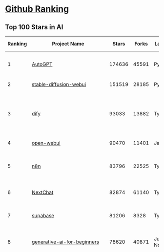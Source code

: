 [Github Ranking](../README.md)
==========

## Top 100 Stars in AI

| Ranking | Project Name | Stars | Forks | Language | Open Issues | Description | Last Commit |
| ------- | ------------ | ----- | ----- | -------- | ----------- | ----------- | ----------- |
| 1 | [AutoGPT](https://github.com/Significant-Gravitas/AutoGPT) | 174636 | 45591 | Python | 146 | AutoGPT is the vision of accessible AI for everyone, to use and to build on. Our mission is to provide the tools, so that you can focus on what matters. | 2025-04-20T23:23:44Z |
| 2 | [stable-diffusion-webui](https://github.com/AUTOMATIC1111/stable-diffusion-webui) | 151519 | 28185 | Python | 2326 | Stable Diffusion web UI | 2025-03-04T16:11:29Z |
| 3 | [dify](https://github.com/langgenius/dify) | 93033 | 13882 | TypeScript | 575 | Dify is an open-source LLM app development platform. Dify's intuitive interface combines AI workflow, RAG pipeline, agent capabilities, model management, observability features and more, letting you quickly go from prototype to production. | 2025-04-21T03:37:11Z |
| 4 | [open-webui](https://github.com/open-webui/open-webui) | 90470 | 11401 | JavaScript | 155 | User-friendly AI Interface (Supports Ollama, OpenAI API, ...) | 2025-04-20T21:42:36Z |
| 5 | [n8n](https://github.com/n8n-io/n8n) | 83796 | 22525 | TypeScript | 381 | Fair-code workflow automation platform with native AI capabilities. Combine visual building with custom code, self-host or cloud, 400+ integrations. | 2025-04-18T16:01:25Z |
| 6 | [NextChat](https://github.com/ChatGPTNextWeb/NextChat) | 82874 | 61140 | TypeScript | 622 | ✨ Light and Fast AI Assistant. Support: Web \| iOS \| MacOS \| Android \|  Linux \| Windows | 2025-04-19T08:00:42Z |
| 7 | [supabase](https://github.com/supabase/supabase) | 81206 | 8328 | TypeScript | 232 | The open source Firebase alternative. Supabase gives you a dedicated Postgres database to build your web, mobile, and AI applications. | 2025-04-21T03:48:09Z |
| 8 | [generative-ai-for-beginners](https://github.com/microsoft/generative-ai-for-beginners) | 78620 | 40871 | Jupyter Notebook | 7 | 21 Lessons, Get Started Building with Generative AI  🔗 https://microsoft.github.io/generative-ai-for-beginners/ | 2025-04-14T08:56:13Z |
| 9 | [funNLP](https://github.com/fighting41love/funNLP) | 72563 | 14801 | Python | 33 | 中英文敏感词、语言检测、中外手机/电话归属地/运营商查询、名字推断性别、手机号抽取、身份证抽取、邮箱抽取、中日文人名库、中文缩写库、拆字词典、词汇情感值、停用词、反动词表、暴恐词表、繁简体转换、英文模拟中文发音、汪峰歌词生成器、职业名称词库、同义词库、反义词库、否定词库、汽车品牌词库、汽车零件词库、连续英文切割、各种中文词向量、公司名字大全、古诗词库、IT词库、财经词库、成语词库、地名词库、历史名人词库、诗词词库、医学词库、饮食词库、法律词库、汽车词库、动物词库、中文聊天语料、中文谣言数据、百度中文问答数据集、句子相似度匹配算法集合、bert资源、文本生成&摘要相关工具、cocoNLP信息抽取工具、国内电话号码正则匹配、清华大学XLORE:中英文跨语言百科知识图谱、清华大学人工智能技术系列报告、自然语言生成、NLU太难了系列、自动对联数据及机器人、用户名黑名单列表、罪名法务名词及分类模型、微信公众号语料、cs224n深度学习自然语言处理课程、中文手写汉字识别、中文自然语言处理 语料/数据集、变量命名神器、分词语料库+代码、任务型对话英文数据集、ASR 语音数据集 + 基于深度学习的中文语音识别系统、笑声检测器、Microsoft多语言数字/单位/如日期时间识别包、中华新华字典数据库及api(包括常用歇后语、成语、词语和汉字)、文档图谱自动生成、SpaCy 中文模型、Common Voice语音识别数据集新版、神经网络关系抽取、基于bert的命名实体识别、关键词(Keyphrase)抽取包pke、基于医疗领域知识图谱的问答系统、基于依存句法与语义角色标注的事件三元组抽取、依存句法分析4万句高质量标注数据、cnocr：用来做中文OCR的Python3包、中文人物关系知识图谱项目、中文nlp竞赛项目及代码汇总、中文字符数据、speech-aligner: 从“人声语音”及其“语言文本”产生音素级别时间对齐标注的工具、AmpliGraph: 知识图谱表示学习(Python)库：知识图谱概念链接预测、Scattertext 文本可视化(python)、语言/知识表示工具：BERT & ERNIE、中文对比英文自然语言处理NLP的区别综述、Synonyms中文近义词工具包、HarvestText领域自适应文本挖掘工具（新词发现-情感分析-实体链接等）、word2word：(Python)方便易用的多语言词-词对集：62种语言/3,564个多语言对、语音识别语料生成工具：从具有音频/字幕的在线视频创建自动语音识别(ASR)语料库、构建医疗实体识别的模型（包含词典和语料标注）、单文档非监督的关键词抽取、Kashgari中使用gpt-2语言模型、开源的金融投资数据提取工具、文本自动摘要库TextTeaser: 仅支持英文、人民日报语料处理工具集、一些关于自然语言的基本模型、基于14W歌曲知识库的问答尝试--功能包括歌词接龙and已知歌词找歌曲以及歌曲歌手歌词三角关系的问答、基于Siamese bilstm模型的相似句子判定模型并提供训练数据集和测试数据集、用Transformer编解码模型实现的根据Hacker News文章标题自动生成评论、用BERT进行序列标记和文本分类的模板代码、LitBank：NLP数据集——支持自然语言处理和计算人文学科任务的100部带标记英文小说语料、百度开源的基准信息抽取系统、虚假新闻数据集、Facebook: LAMA语言模型分析，提供Transformer-XL/BERT/ELMo/GPT预训练语言模型的统一访问接口、CommonsenseQA：面向常识的英文QA挑战、中文知识图谱资料、数据及工具、各大公司内部里大牛分享的技术文档 PDF 或者 PPT、自然语言生成SQL语句（英文）、中文NLP数据增强（EDA）工具、英文NLP数据增强工具 、基于医药知识图谱的智能问答系统、京东商品知识图谱、基于mongodb存储的军事领域知识图谱问答项目、基于远监督的中文关系抽取、语音情感分析、中文ULMFiT-情感分析-文本分类-语料及模型、一个拍照做题程序、世界各国大规模人名库、一个利用有趣中文语料库 qingyun 训练出来的中文聊天机器人、中文聊天机器人seqGAN、省市区镇行政区划数据带拼音标注、教育行业新闻语料库包含自动文摘功能、开放了对话机器人-知识图谱-语义理解-自然语言处理工具及数据、中文知识图谱：基于百度百科中文页面-抽取三元组信息-构建中文知识图谱、masr: 中文语音识别-提供预训练模型-高识别率、Python音频数据增广库、中文全词覆盖BERT及两份阅读理解数据、ConvLab：开源多域端到端对话系统平台、中文自然语言处理数据集、基于最新版本rasa搭建的对话系统、基于TensorFlow和BERT的管道式实体及关系抽取、一个小型的证券知识图谱/知识库、复盘所有NLP比赛的TOP方案、OpenCLaP：多领域开源中文预训练语言模型仓库、UER：基于不同语料+编码器+目标任务的中文预训练模型仓库、中文自然语言处理向量合集、基于金融-司法领域(兼有闲聊性质)的聊天机器人、g2pC：基于上下文的汉语读音自动标记模块、Zincbase 知识图谱构建工具包、诗歌质量评价/细粒度情感诗歌语料库、快速转化「中文数字」和「阿拉伯数字」、百度知道问答语料库、基于知识图谱的问答系统、jieba_fast 加速版的jieba、正则表达式教程、中文阅读理解数据集、基于BERT等最新语言模型的抽取式摘要提取、Python利用深度学习进行文本摘要的综合指南、知识图谱深度学习相关资料整理、维基大规模平行文本语料、StanfordNLP 0.2.0：纯Python版自然语言处理包、NeuralNLP-NeuralClassifier：腾讯开源深度学习文本分类工具、端到端的封闭域对话系统、中文命名实体识别：NeuroNER vs. BertNER、新闻事件线索抽取、2019年百度的三元组抽取比赛：“科学空间队”源码、基于依存句法的开放域文本知识三元组抽取和知识库构建、中文的GPT2训练代码、ML-NLP - 机器学习(Machine Learning)NLP面试中常考到的知识点和代码实现、nlp4han:中文自然语言处理工具集(断句/分词/词性标注/组块/句法分析/语义分析/NER/N元语法/HMM/代词消解/情感分析/拼写检查、XLM：Facebook的跨语言预训练语言模型、用基于BERT的微调和特征提取方法来进行知识图谱百度百科人物词条属性抽取、中文自然语言处理相关的开放任务-数据集-当前最佳结果、CoupletAI - 基于CNN+Bi-LSTM+Attention 的自动对对联系统、抽象知识图谱、MiningZhiDaoQACorpus - 580万百度知道问答数据挖掘项目、brat rapid annotation tool: 序列标注工具、大规模中文知识图谱数据：1.4亿实体、数据增强在机器翻译及其他nlp任务中的应用及效果、allennlp阅读理解:支持多种数据和模型、PDF表格数据提取工具 、 Graphbrain：AI开源软件库和科研工具，目的是促进自动意义提取和文本理解以及知识的探索和推断、简历自动筛选系统、基于命名实体识别的简历自动摘要、中文语言理解测评基准，包括代表性的数据集&基准模型&语料库&排行榜、树洞 OCR 文字识别 、从包含表格的扫描图片中识别表格和文字、语声迁移、Python口语自然语言处理工具集(英文)、 similarity：相似度计算工具包，java编写、海量中文预训练ALBERT模型 、Transformers 2.0 、基于大规模音频数据集Audioset的音频增强 、Poplar：网页版自然语言标注工具、图片文字去除，可用于漫画翻译 、186种语言的数字叫法库、Amazon发布基于知识的人-人开放领域对话数据集 、中文文本纠错模块代码、繁简体转换 、 Python实现的多种文本可读性评价指标、类似于人名/地名/组织机构名的命名体识别数据集 、东南大学《知识图谱》研究生课程(资料)、. 英文拼写检查库 、 wwsearch是企业微信后台自研的全文检索引擎、CHAMELEON：深度学习新闻推荐系统元架构 、 8篇论文梳理BERT相关模型进展与反思、DocSearch：免费文档搜索引擎、 LIDA：轻量交互式对话标注工具 、aili - the fastest in-memory index in the East 东半球最快并发索引 、知识图谱车音工作项目、自然语言生成资源大全 、中日韩分词库mecab的Python接口库、中文文本摘要/关键词提取、汉字字符特征提取器 (featurizer)，提取汉字的特征（发音特征、字形特征）用做深度学习的特征、中文生成任务基准测评 、中文缩写数据集、中文任务基准测评 - 代表性的数据集-基准(预训练)模型-语料库-baseline-工具包-排行榜、PySS3：面向可解释AI的SS3文本分类器机器可视化工具 、中文NLP数据集列表、COPE - 格律诗编辑程序、doccano：基于网页的开源协同多语言文本标注工具 、PreNLP：自然语言预处理库、简单的简历解析器，用来从简历中提取关键信息、用于中文闲聊的GPT2模型：GPT2-chitchat、基于检索聊天机器人多轮响应选择相关资源列表(Leaderboards、Datasets、Papers)、(Colab)抽象文本摘要实现集锦(教程 、词语拼音数据、高效模糊搜索工具、NLP数据增广资源集、微软对话机器人框架 、 GitHub Typo Corpus：大规模GitHub多语言拼写错误/语法错误数据集、TextCluster：短文本聚类预处理模块 Short text cluster、面向语音识别的中文文本规范化、BLINK：最先进的实体链接库、BertPunc：基于BERT的最先进标点修复模型、Tokenizer：快速、可定制的文本词条化库、中文语言理解测评基准，包括代表性的数据集、基准(预训练)模型、语料库、排行榜、spaCy 医学文本挖掘与信息提取 、 NLP任务示例项目代码集、 python拼写检查库、chatbot-list - 行业内关于智能客服、聊天机器人的应用和架构、算法分享和介绍、语音质量评价指标(MOSNet, BSSEval, STOI, PESQ, SRMR)、 用138GB语料训练的法文RoBERTa预训练语言模型 、BERT-NER-Pytorch：三种不同模式的BERT中文NER实验、无道词典 - 有道词典的命令行版本，支持英汉互查和在线查询、2019年NLP亮点回顾、 Chinese medical dialogue data 中文医疗对话数据集 、最好的汉字数字(中文数字)-阿拉伯数字转换工具、 基于百科知识库的中文词语多词义/义项获取与特定句子词语语义消歧、awesome-nlp-sentiment-analysis - 情感分析、情绪原因识别、评价对象和评价词抽取、LineFlow：面向所有深度学习框架的NLP数据高效加载器、中文医学NLP公开资源整理 、MedQuAD：(英文)医学问答数据集、将自然语言数字串解析转换为整数和浮点数、Transfer Learning in Natural Language Processing (NLP) 、面向语音识别的中文/英文发音辞典、Tokenizers：注重性能与多功能性的最先进分词器、CLUENER 细粒度命名实体识别 Fine Grained Named Entity Recognition、 基于BERT的中文命名实体识别、中文谣言数据库、NLP数据集/基准任务大列表、nlp相关的一些论文及代码, 包括主题模型、词向量(Word Embedding)、命名实体识别(NER)、文本分类(Text Classificatin)、文本生成(Text Generation)、文本相似性(Text Similarity)计算等，涉及到各种与nlp相关的算法，基于keras和tensorflow 、Python文本挖掘/NLP实战示例、 Blackstone：面向非结构化法律文本的spaCy pipeline和NLP模型通过同义词替换实现文本“变脸” 、中文 预训练 ELECTREA 模型: 基于对抗学习 pretrain Chinese Model 、albert-chinese-ner - 用预训练语言模型ALBERT做中文NER 、基于GPT2的特定主题文本生成/文本增广、开源预训练语言模型合集、多语言句向量包、编码、标记和实现：一种可控高效的文本生成方法、 英文脏话大列表 、attnvis：GPT2、BERT等transformer语言模型注意力交互可视化、CoVoST：Facebook发布的多语种语音-文本翻译语料库，包括11种语言(法语、德语、荷兰语、俄语、西班牙语、意大利语、土耳其语、波斯语、瑞典语、蒙古语和中文)的语音、文字转录及英文译文、Jiagu自然语言处理工具 - 以BiLSTM等模型为基础，提供知识图谱关系抽取 中文分词 词性标注 命名实体识别 情感分析 新词发现 关键词 文本摘要 文本聚类等功能、用unet实现对文档表格的自动检测，表格重建、NLP事件提取文献资源列表 、 金融领域自然语言处理研究资源大列表、CLUEDatasetSearch - 中英文NLP数据集：搜索所有中文NLP数据集，附常用英文NLP数据集 、medical_NER - 中文医学知识图谱命名实体识别 、(哈佛)讲因果推理的免费书、知识图谱相关学习资料/数据集/工具资源大列表、Forte：灵活强大的自然语言处理pipeline工具集 、Python字符串相似性算法库、PyLaia：面向手写文档分析的深度学习工具包、TextFooler：针对文本分类/推理的对抗文本生成模块、Haystack：灵活、强大的可扩展问答(QA)框架、中文关键短语抽取工具 | 2024-05-10T07:38:24Z |
| 10 | [AppFlowy](https://github.com/AppFlowy-IO/AppFlowy) | 62223 | 4189 | Dart | 944 | Bring projects, wikis, and teams together with AI. AppFlowy is the AI collaborative workspace where you achieve more without losing control of your data. The leading open source Notion alternative. | 2025-04-21T03:42:10Z |
| 11 | [lobe-chat](https://github.com/lobehub/lobe-chat) | 59054 | 12522 | TypeScript | 693 | 🤯 Lobe Chat - an open-source, modern-design AI chat framework. Supports Multi AI Providers( OpenAI / Claude 3 / Gemini / Ollama / DeepSeek / Qwen), Knowledge Base (file upload / knowledge management / RAG ), Multi-Modals (Plugins/Artifacts) and Thinking. One-click FREE deployment of your private ChatGPT/ Claude / DeepSeek application. | 2025-04-21T03:23:13Z |
| 12 | [browser-use](https://github.com/browser-use/browser-use) | 57023 | 6118 | Python | 381 | Make websites accessible for AI agents | 2025-04-18T23:55:26Z |
| 13 | [langflow](https://github.com/langflow-ai/langflow) | 55504 | 6086 | Python | 426 | Langflow is a powerful tool for building and deploying AI-powered agents and workflows. | 2025-04-20T06:43:38Z |
| 14 | [MetaGPT](https://github.com/geekan/MetaGPT) | 54805 | 6507 | Python | 53 | 🌟 The Multi-Agent Framework: First AI Software Company, Towards Natural Language Programming | 2025-03-31T07:17:13Z |
| 15 | [gpt-engineer](https://github.com/AntonOsika/gpt-engineer) | 53933 | 7074 | Python | 23 | CLI platform to experiment with codegen. Precursor to: https://lovable.dev | 2024-11-17T22:47:32Z |
| 16 | [ChatGPT](https://github.com/lencx/ChatGPT) | 53705 | 6072 | Rust | 791 | 🔮 ChatGPT Desktop Application (Mac, Windows and Linux) | 2024-08-29T17:58:11Z |
| 17 | [meilisearch](https://github.com/meilisearch/meilisearch) | 50562 | 1996 | Rust | 194 | A lightning-fast search engine API bringing AI-powered hybrid search to your sites and applications. | 2025-04-19T10:22:39Z |
| 18 | [Deep-Live-Cam](https://github.com/hacksider/Deep-Live-Cam) | 50510 | 7491 | Python | 23 | real time face swap and one-click video deepfake with only a single image | 2025-04-19T19:02:23Z |
| 19 | [LLaMA-Factory](https://github.com/hiyouga/LLaMA-Factory) | 47233 | 5769 | Python | 427 | Unified Efficient Fine-Tuning of 100+ LLMs & VLMs (ACL 2024) | 2025-04-16T19:15:39Z |
| 20 | [LLMs-from-scratch](https://github.com/rasbt/LLMs-from-scratch) | 44818 | 6282 | Jupyter Notebook | 0 | Implement a ChatGPT-like LLM in PyTorch from scratch, step by step | 2025-04-20T02:16:18Z |
| 21 | [autogen](https://github.com/microsoft/autogen) | 43440 | 6540 | Python | 490 | A programming framework for agentic AI 🤖 PyPi: autogen-agentchat Discord: https://aka.ms/autogen-discord Office Hour: https://aka.ms/autogen-officehour | 2025-04-19T22:59:41Z |
| 22 | [anything-llm](https://github.com/Mintplex-Labs/anything-llm) | 43078 | 4180 | JavaScript | 241 | The all-in-one Desktop & Docker AI application with built-in RAG, AI agents, No-code agent builder, MCP compatibility,  and more. | 2025-04-20T21:49:23Z |
| 23 | [JeecgBoot](https://github.com/jeecgboot/JeecgBoot) | 42346 | 15270 | Java | 36 | 🔥一款基于AIGC和低代码引擎的AI低代码平台，旨在帮助企业快速实现低代码开发和构建、部署个性化的 AI 应用。 前后端分离 SpringBoot，SpringCloud，Ant Design&Vue3，Mybatis，Shiro！强大的代码生成器让前后端代码一键生成，无需写任何代码! 成套AI大模型功能: AI模型管理、AI应用、知识库、AI流程编排、AI对话助手等； | 2025-04-21T02:20:14Z |
| 24 | [OpenBB](https://github.com/OpenBB-finance/OpenBB) | 41001 | 3648 | Python | 36 | Investment Research for Everyone, Everywhere. | 2025-04-20T23:44:34Z |
| 25 | [ColossalAI](https://github.com/hpcaitech/ColossalAI) | 40792 | 4495 | Python | 426 | Making large AI models cheaper, faster and more accessible | 2025-04-21T02:43:50Z |
| 26 | [awesome-mcp-servers](https://github.com/punkpeye/awesome-mcp-servers) | 40658 | 2916 | None | 4 | A collection of MCP servers. | 2025-04-21T00:27:45Z |
| 27 | [kong](https://github.com/Kong/kong) | 40623 | 4908 | Lua | 63 | 🦍 The Cloud-Native API Gateway and AI Gateway. | 2025-04-18T07:29:18Z |
| 28 | [ailearning](https://github.com/apachecn/ailearning) | 40610 | 11541 | Python | 2 | AiLearning：数据分析+机器学习实战+线性代数+PyTorch+NLTK+TF2 | 2024-11-12T16:21:55Z |
| 29 | [ClickHouse](https://github.com/ClickHouse/ClickHouse) | 40225 | 7230 | C++ | 4022 | ClickHouse® is a real-time analytics database management system | 2025-04-21T03:35:28Z |
| 30 | [crawl4ai](https://github.com/unclecode/crawl4ai) | 40111 | 3608 | Python | 103 | 🚀🤖 Crawl4AI: Open-source LLM Friendly Web Crawler & Scraper. Don't be shy, join here: https://discord.gg/jP8KfhDhyN | 2025-04-20T12:15:43Z |
| 31 | [airflow](https://github.com/apache/airflow) | 39691 | 14903 | Python | 1108 | Apache Airflow - A platform to programmatically author, schedule, and monitor workflows | 2025-04-21T02:52:10Z |
| 32 | [quivr](https://github.com/QuivrHQ/quivr) | 37725 | 3636 | Python | 8 | Opiniated RAG for integrating GenAI in your apps 🧠   Focus on your product rather than the RAG. Easy integration in existing products with customisation!  Any LLM: GPT4, Groq, Llama. Any Vectorstore: PGVector, Faiss. Any Files. Anyway you want.  | 2025-04-18T07:41:59Z |
| 33 | [GitHubDaily](https://github.com/GitHubDaily/GitHubDaily) | 37371 | 3920 | None | 339 | 坚持分享 GitHub 上高质量、有趣实用的开源技术教程、开发者工具、编程网站、技术资讯。A list cool, interesting projects of GitHub. | 2025-03-20T08:54:47Z |
| 34 | [Open-Assistant](https://github.com/LAION-AI/Open-Assistant) | 37309 | 3267 | Python | 227 | OpenAssistant is a chat-based assistant that understands tasks, can interact with third-party systems, and retrieve information dynamically to do so. | 2024-08-17T01:55:35Z |
| 35 | [AI-For-Beginners](https://github.com/microsoft/AI-For-Beginners) | 37103 | 6773 | Jupyter Notebook | 23 | 12 Weeks, 24 Lessons, AI for All! | 2025-04-18T16:11:23Z |
| 36 | [photoprism](https://github.com/photoprism/photoprism) | 37028 | 2048 | Go | 434 | AI-Powered Photos App for the Decentralized Web 🌈💎✨ | 2025-04-20T17:45:48Z |
| 37 | [ray](https://github.com/ray-project/ray) | 36649 | 6230 | Python | 3853 | Ray is an AI compute engine. Ray consists of a core distributed runtime and a set of AI Libraries for accelerating ML workloads. | 2025-04-20T04:36:43Z |
| 38 | [upscayl](https://github.com/upscayl/upscayl) | 36449 | 1678 | TypeScript | 62 | 🆙 Upscayl - #1 Free and Open Source AI Image Upscaler for Linux, MacOS and Windows. | 2025-04-09T20:34:05Z |
| 39 | [chatgpt-on-wechat](https://github.com/zhayujie/chatgpt-on-wechat) | 36409 | 9107 | Python | 282 | 基于大模型搭建的聊天机器人，同时支持 微信公众号、企业微信应用、飞书、钉钉 等接入，可选择GPT4.1/GPT-4o/GPT-o1/ DeepSeek/Claude/文心一言/讯飞星火/通义千问/ Gemini/GLM-4/Kimi/LinkAI，能处理文本、语音和图片，访问操作系统和互联网，支持基于自有知识库进行定制企业智能客服。 | 2025-04-20T09:22:54Z |
| 40 | [firecrawl](https://github.com/mendableai/firecrawl) | 36396 | 3244 | TypeScript | 155 | 🔥 Turn entire websites into LLM-ready markdown or structured data. Scrape, crawl and extract with a single API. | 2025-04-19T19:53:47Z |
| 41 | [MockingBird](https://github.com/babysor/MockingBird) | 36151 | 5250 | Python | 475 | 🚀AI拟声: 5秒内克隆您的声音并生成任意语音内容 Clone a voice in 5 seconds to generate arbitrary speech in real-time | 2024-11-15T05:00:29Z |
| 42 | [google-research](https://github.com/google-research/google-research) | 35370 | 8069 | Jupyter Notebook | 954 | Google Research | 2025-04-18T21:08:05Z |
| 43 | [chatbox](https://github.com/chatboxai/chatbox) | 34288 | 3272 | TypeScript | 659 | User-friendly Desktop Client App for AI Models/LLMs (GPT, Claude, Gemini, Ollama...) | 2025-04-21T01:50:48Z |
| 44 | [gold-miner](https://github.com/xitu/gold-miner) | 34059 | 5042 | None | 5 | 🥇掘金翻译计划，可能是世界最大最好的英译中技术社区，最懂读者和译者的翻译平台： | 2024-04-17T09:44:37Z |
| 45 | [AgentGPT](https://github.com/reworkd/AgentGPT) | 33829 | 9398 | TypeScript | 127 | 🤖 Assemble, configure, and deploy autonomous AI Agents in your browser. | 2025-03-28T17:13:05Z |
| 46 | [gpt-pilot](https://github.com/Pythagora-io/gpt-pilot) | 32596 | 3304 | Python | 233 | The first real AI developer | 2025-03-04T06:26:32Z |
| 47 | [LocalAI](https://github.com/mudler/LocalAI) | 31931 | 2433 | Go | 432 | :robot: The free, Open Source alternative to OpenAI, Claude and others. Self-hosted and local-first. Drop-in replacement for OpenAI,  running on consumer-grade hardware. No GPU required. Runs gguf, transformers, diffusers and many more models architectures. Features: Generate Text, Audio, Video, Images, Voice Cloning, Distributed, P2P inference | 2025-04-20T21:44:34Z |
| 48 | [aider](https://github.com/Aider-AI/aider) | 31700 | 2854 | Python | 732 | aider is AI pair programming in your terminal | 2025-04-21T02:53:33Z |
| 49 | [spaCy](https://github.com/explosion/spaCy) | 31424 | 4496 | Python | 168 | 💫 Industrial-strength Natural Language Processing (NLP) in Python | 2025-04-11T18:56:53Z |
| 50 | [fairseq](https://github.com/facebookresearch/fairseq) | 31339 | 6499 | Python | 1168 | Facebook AI Research Sequence-to-Sequence Toolkit written in Python. | 2025-01-09T16:43:36Z |
| 51 | [chatbot-ui](https://github.com/mckaywrigley/chatbot-ui) | 31005 | 8715 | TypeScript | 167 | AI chat for any model. | 2024-08-03T00:38:07Z |
| 52 | [tabby](https://github.com/TabbyML/tabby) | 30845 | 1444 | Rust | 176 | Self-hosted AI coding assistant | 2025-04-21T03:18:11Z |
| 53 | [fabric](https://github.com/danielmiessler/fabric) | 30773 | 3177 | Go | 195 | fabric is an open-source framework for augmenting humans using AI. It provides a modular framework for solving specific problems using a crowdsourced set of AI prompts that can be used anywhere. | 2025-04-19T20:57:22Z |
| 54 | [ruoyi-vue-pro](https://github.com/YunaiV/ruoyi-vue-pro) | 30505 | 6566 | Java | 11 | 🔥 官方推荐 🔥 RuoYi-Vue 全新 Pro 版本，优化重构所有功能。基于 Spring Boot + MyBatis Plus + Vue & Element 实现的后台管理系统 + 微信小程序，支持 RBAC 动态权限、数据权限、SaaS 多租户、Flowable 工作流、三方登录、支付、短信、商城、CRM、ERP、AI 大模型等功能。你的 ⭐️ Star ⭐️，是作者生发的动力！ | 2025-04-12T05:16:19Z |
| 55 | [crewAI](https://github.com/crewAIInc/crewAI) | 30341 | 4080 | Python | 69 | Framework for orchestrating role-playing, autonomous AI agents. By fostering collaborative intelligence, CrewAI empowers agents to work together seamlessly, tackling complex tasks. | 2025-04-20T14:56:54Z |
| 56 | [netron](https://github.com/lutzroeder/netron) | 29971 | 2884 | JavaScript | 19 | Visualizer for neural network, deep learning and machine learning models | 2025-04-20T14:24:10Z |
| 57 | [AI-Expert-Roadmap](https://github.com/AMAI-GmbH/AI-Expert-Roadmap) | 29766 | 2520 | JavaScript | 19 | Roadmap to becoming an Artificial Intelligence Expert in 2022 | 2023-12-31T02:20:16Z |
| 58 | [roop](https://github.com/s0md3v/roop) | 29645 | 6718 | Python | 0 | one-click face swap | 2024-08-19T12:57:17Z |
| 59 | [Mr.-Ranedeer-AI-Tutor](https://github.com/JushBJJ/Mr.-Ranedeer-AI-Tutor) | 29487 | 3374 | None | 13 | A GPT-4 AI Tutor Prompt for customizable personalized learning experiences. | 2024-03-25T13:06:55Z |
| 60 | [cursor](https://github.com/getcursor/cursor) | 29429 | 1850 | None | 1629 | The AI Code Editor | 2024-10-13T19:23:26Z |
| 61 | [pytorch-lightning](https://github.com/Lightning-AI/pytorch-lightning) | 29327 | 3480 | Python | 915 | Pretrain, finetune ANY AI model of ANY size on multiple GPUs, TPUs with zero code changes. | 2025-04-21T02:00:18Z |
| 62 | [awesome-llm-apps](https://github.com/Shubhamsaboo/awesome-llm-apps) | 28904 | 3249 | Python | 4 | Collection of awesome LLM apps with AI Agents and RAG using OpenAI, Anthropic, Gemini and opensource models. | 2025-04-17T21:26:28Z |
| 63 | [khoj](https://github.com/khoj-ai/khoj) | 28762 | 1607 | Python | 66 | Your AI second brain. Self-hostable. Get answers from the web or your docs. Build custom agents, schedule automations, do deep research. Turn any online or local LLM into your personal, autonomous AI (gpt, claude, gemini, llama, qwen, mistral). Get started - free. | 2025-04-20T15:04:40Z |
| 64 | [Jobs_Applier_AI_Agent_AIHawk](https://github.com/feder-cr/Jobs_Applier_AI_Agent_AIHawk) | 27970 | 4178 | Python | 39 | AIHawk aims to easy job hunt process by automating the job application process. Utilizing artificial intelligence, it enables users to apply for multiple jobs in a tailored way. | 2025-03-14T12:01:49Z |
| 65 | [docling](https://github.com/docling-project/docling) | 27816 | 1694 | Python | 279 | Get your documents ready for gen AI | 2025-04-19T09:04:36Z |
| 66 | [exo](https://github.com/exo-explore/exo) | 27767 | 1717 | Python | 336 | Run your own AI cluster at home with everyday devices 📱💻 🖥️⌚ | 2025-03-21T22:23:32Z |
| 67 | [mindsdb](https://github.com/mindsdb/mindsdb) | 27761 | 4956 | Python | 63 | AI's query engine - Platform for building AI that can learn and answer questions over large scale federated data. | 2025-04-21T03:43:18Z |
| 68 | [mem0](https://github.com/mem0ai/mem0) | 27734 | 2643 | Python | 244 | The Memory layer for AI Agents | 2025-04-21T00:27:59Z |
| 69 | [so-vits-svc](https://github.com/svc-develop-team/so-vits-svc) | 26929 | 4964 | Python | 21 | SoftVC VITS Singing Voice Conversion | 2023-11-11T13:11:31Z |
| 70 | [MoneyPrinterTurbo](https://github.com/harry0703/MoneyPrinterTurbo) | 26268 | 3862 | Python | 119 | 利用AI大模型，一键生成高清短视频 Generate short videos with one click using AI LLM. | 2025-03-23T10:45:27Z |
| 71 | [ai-hedge-fund](https://github.com/virattt/ai-hedge-fund) | 26054 | 4461 | Python | 66 | An AI Hedge Fund Team | 2025-04-19T15:57:02Z |
| 72 | [generative-models](https://github.com/Stability-AI/generative-models) | 25730 | 2853 | Python | 261 | Generative Models by Stability AI | 2025-04-04T03:32:07Z |
| 73 | [continue](https://github.com/continuedev/continue) | 25725 | 2632 | TypeScript | 756 | ⏩ Create, share, and use custom AI code assistants with our open-source IDE extensions and hub of models, rules, prompts, docs, and other building blocks | 2025-04-20T05:45:15Z |
| 74 | [nx](https://github.com/nrwl/nx) | 25393 | 2500 | TypeScript | 602 | Build system, optimized for monorepos, with AI-powered architectural awareness and advanced CI capabilities. | 2025-04-20T19:08:33Z |
| 75 | [agno](https://github.com/agno-agi/agno) | 25381 | 3220 | Python | 65 | Agno is a lightweight library for building Agents with memory, knowledge, tools and reasoning. | 2025-04-21T01:49:00Z |
| 76 | [Folo](https://github.com/RSSNext/Folo) | 25285 | 1076 | TypeScript | 141 | 🧡 Follow everything in one place | 2025-04-20T09:17:16Z |
| 77 | [composio](https://github.com/ComposioHQ/composio) | 25004 | 4407 | Python | 40 | Composio equip's your AI agents & LLMs with 100+ high-quality integrations via function calling | 2025-04-19T02:55:49Z |
| 78 | [InvokeAI](https://github.com/invoke-ai/InvokeAI) | 24891 | 2533 | TypeScript | 690 | Invoke is a leading creative engine for Stable Diffusion models, empowering professionals, artists, and enthusiasts to generate and create visual media using the latest AI-driven technologies. The solution offers an industry leading WebUI, and serves as the foundation for multiple commercial products. | 2025-04-19T07:30:22Z |
| 79 | [Genesis](https://github.com/Genesis-Embodied-AI/Genesis) | 24793 | 2179 | Python | 138 | A generative world for general-purpose robotics & embodied AI learning. | 2025-04-20T19:43:19Z |
| 80 | [LibreChat](https://github.com/danny-avila/LibreChat) | 24732 | 4191 | TypeScript | 143 | Enhanced ChatGPT Clone: Features Agents, DeepSeek, Anthropic, AWS, OpenAI, Assistants API, Azure, Groq, o1, GPT-4o, Mistral, OpenRouter, Vertex AI, Gemini, Artifacts, AI model switching, message search, Code Interpreter, langchain, DALL-E-3, OpenAPI Actions, Functions, Secure Multi-User Auth, Presets, open-source for self-hosting. Active project. | 2025-04-21T00:31:39Z |
| 81 | [semantic-kernel](https://github.com/microsoft/semantic-kernel) | 24097 | 3731 | C# | 419 | Integrate cutting-edge LLM technology quickly and easily into your apps | 2025-04-21T02:56:07Z |
| 82 | [llm-app](https://github.com/pathwaycom/llm-app) | 23879 | 410 | Jupyter Notebook | 5 | Ready-to-run cloud templates for RAG, AI pipelines, and enterprise search with live data. 🐳Docker-friendly.⚡Always in sync with Sharepoint, Google Drive, S3, Kafka, PostgreSQL, real-time data APIs, and more. | 2025-04-11T17:02:33Z |
| 83 | [max](https://github.com/modular/max) | 23854 | 2594 | Mojo | 634 | The MAX Platform (includes Mojo) | 2025-04-20T16:02:47Z |
| 84 | [FastGPT](https://github.com/labring/FastGPT) | 23656 | 6131 | TypeScript | 483 | FastGPT is a knowledge-based platform built on the LLMs, offers a comprehensive suite of out-of-the-box capabilities such as data processing, RAG retrieval, and visual AI workflow orchestration, letting you easily develop and deploy complex question-answering systems without the need for extensive setup or configuration. | 2025-04-21T02:41:26Z |
| 85 | [Warp](https://github.com/warpdotdev/Warp) | 23206 | 441 | None | 2803 | Warp is a modern, Rust-based terminal with AI built in so you and your team can build great software, faster. | 2025-03-04T16:49:27Z |
| 86 | [qdrant](https://github.com/qdrant/qdrant) | 23118 | 1582 | Rust | 333 | Qdrant - High-performance, massive-scale Vector Database and Vector Search Engine for the next generation of AI. Also available in the cloud https://cloud.qdrant.io/ | 2025-04-20T23:04:17Z |
| 87 | [500-AI-Machine-learning-Deep-learning-Computer-vision-NLP-Projects-with-code](https://github.com/ashishpatel26/500-AI-Machine-learning-Deep-learning-Computer-vision-NLP-Projects-with-code) | 22998 | 5571 | None | 43 | 500 AI Machine learning Deep learning Computer vision NLP Projects with code | 2024-07-26T13:06:49Z |
| 88 | [gin-vue-admin](https://github.com/flipped-aurora/gin-vue-admin) | 22693 | 6648 | Go | 23 | 🚀Vite+Vue3+Gin拥有AI辅助的基础开发平台，支持TS和JS混用。它集成了JWT鉴权、权限管理、动态路由、显隐可控组件、分页封装、多点登录拦截、资源权限、上传下载、代码生成器、表单生成器和可配置的导入导出等开发必备功能。 | 2025-04-21T03:39:50Z |
| 89 | [Chat2DB](https://github.com/CodePhiliaX/Chat2DB) | 22498 | 2431 | Java | 445 | 🔥🔥🔥AI-driven database tool and SQL client, The hottest GUI client, supporting MySQL, Oracle, PostgreSQL, DB2, SQL Server, DB2, SQLite, H2, ClickHouse, and more. | 2025-03-05T07:57:52Z |
| 90 | [facefusion](https://github.com/facefusion/facefusion) | 22488 | 3429 | Python | 0 | Industry leading face manipulation platform | 2025-04-19T18:33:22Z |
| 91 | [frigate](https://github.com/blakeblackshear/frigate) | 22103 | 2057 | TypeScript | 96 | NVR with realtime local object detection for IP cameras | 2025-04-20T01:53:27Z |
| 92 | [learnopencv](https://github.com/spmallick/learnopencv) | 21821 | 11692 | Jupyter Notebook | 229 | Learn OpenCV  : C++ and Python Examples | 2025-04-16T06:37:48Z |
| 93 | [serve](https://github.com/jina-ai/serve) | 21523 | 2224 | Python | 3 | ☁️ Build multimodal AI applications with cloud-native stack | 2025-03-24T13:59:54Z |
| 94 | [Perplexica](https://github.com/ItzCrazyKns/Perplexica) | 21399 | 2180 | TypeScript | 126 | Perplexica is an AI-powered search engine. It is an Open source alternative to Perplexity AI | 2025-04-12T06:30:40Z |
| 95 | [gpt-crawler](https://github.com/BuilderIO/gpt-crawler) | 21368 | 2292 | TypeScript | 94 | Crawl a site to generate knowledge files to create your own custom GPT from a URL | 2025-01-23T00:18:52Z |
| 96 | [gpt-researcher](https://github.com/assafelovic/gpt-researcher) | 21037 | 2734 | Python | 85 | LLM based autonomous agent that conducts deep local and web research on any topic and generates a long report with citations. | 2025-04-20T19:27:08Z |
| 97 | [IOPaint](https://github.com/Sanster/IOPaint) | 20962 | 2135 | Python | 45 | Image inpainting tool powered by SOTA AI Model. Remove any unwanted object, defect, people from your pictures or erase and replace(powered by stable diffusion) any thing on your pictures. | 2025-03-18T01:54:11Z |
| 98 | [PDFMathTranslate](https://github.com/Byaidu/PDFMathTranslate) | 20858 | 1767 | Python | 99 | PDF scientific paper translation with preserved formats - 基于 AI 完整保留排版的 PDF 文档全文双语翻译，支持 Google/DeepL/Ollama/OpenAI 等服务，提供 CLI/GUI/Docker/Zotero | 2025-04-19T09:03:19Z |
| 99 | [h4cker](https://github.com/The-Art-of-Hacking/h4cker) | 20630 | 3781 | Jupyter Notebook | 4 | This repository is primarily maintained by Omar Santos (@santosomar) and includes thousands of resources related to ethical hacking, bug bounties, digital forensics and incident response (DFIR), artificial intelligence security, vulnerability research, exploit development, reverse engineering, and more. | 2025-04-14T05:07:22Z |
| 100 | [openui](https://github.com/wandb/openui) | 20615 | 1928 | TypeScript | 61 | OpenUI let's you describe UI using your imagination, then see it rendered live. | 2025-04-16T07:06:45Z |

